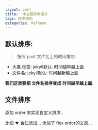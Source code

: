 ```yaml
---
layout: post
title:  本主题排序设计
tags: 排序结构
categories: MyTheme
---
```


## 默认排序:
> 按照 post 文件名上的时间排序.
- 大类.标签: jekyll默认: 时间越早越上面
- 文件名:    jekyll默认: 时间越新越上面

**我们这里要把 文件名排序变成 时间越早越上面.**







## 文件排序
添加 order 来实现自定义排序..


比如 ★ 
会过滤出... 添加了 flex order的文章…










